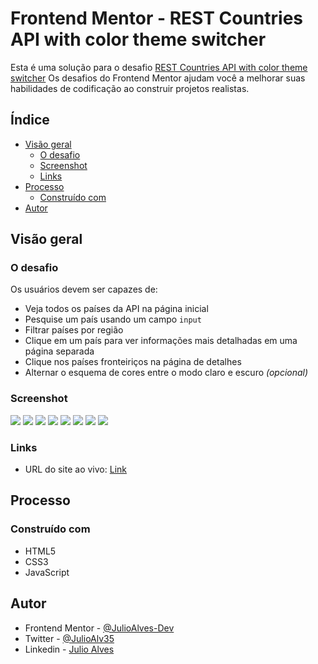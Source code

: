 # Frontend Mentor - REST Countries API with color theme switcher

Esta é uma solução para o desafio [REST Countries API with color theme switcher](https://www.frontendmentor.io/challenges/rest-countries-api-with-color-theme-switcher-5cacc469fec04111f7b848ca) Os desafios do Frontend Mentor ajudam você a melhorar suas habilidades de codificação ao construir projetos realistas.

## Índice

- [Visão geral](#visão-geral)
  - [O desafio](#o-desafio)
  - [Screenshot](#screenshot)
  - [Links](#links)
- [Processo](#processo)
  - [Construído com](#construído-com)
- [Autor](#autor)

## Visão geral

### O desafio

Os usuários devem ser capazes de:

- Veja todos os países da API na página inicial
- Pesquise um país usando um campo `input`
- Filtrar países por região
- Clique em um país para ver informações mais detalhadas em uma página separada
- Clique nos países fronteiriços na página de detalhes
- Alternar o esquema de cores entre o modo claro e escuro _(opcional)_

### Screenshot

![](./screenshots/screenshot-light-mode.png)
![](./screenshots/screenshot-dark-mode.png)
![](./screenshots/screenshot-country-light-mode.png)
![](./screenshots/screenshot-country-dark-mode.png)
![](./screenshots/screenshot-mobile-1.png)
![](./screenshots/screenshot-mobile-2.png)
![](./screenshots/screenshot-mobile-3.png)
![](./screenshots/screenshot-mobile-4.png)

### Links

- URL do site ao vivo: [Link](https://julioalves-dev.github.io/rest-countries-api-with-color-theme-switcher-master/)

## Processo

### Construído com

- HTML5
- CSS3
- JavaScript

## Autor

- Frontend Mentor - [@JulioAlves-Dev](https://www.frontendmentor.io/profile/JulioAlves-Dev)
- Twitter - [@JulioAlv35](https://twitter.com/JulioAlv35)
- Linkedin - [Julio Alves](https://www.linkedin.com/in/julio-alves-0119b01a6/)
